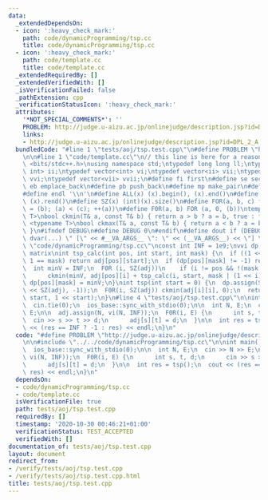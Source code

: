 ```yaml
---
data:
  _extendedDependsOn:
  - icon: ':heavy_check_mark:'
    path: code/dynamicProgramming/tsp.cc
    title: code/dynamicProgramming/tsp.cc
  - icon: ':heavy_check_mark:'
    path: code/template.cc
    title: code/template.cc
  _extendedRequiredBy: []
  _extendedVerifiedWith: []
  _isVerificationFailed: false
  _pathExtension: cpp
  _verificationStatusIcon: ':heavy_check_mark:'
  attributes:
    '*NOT_SPECIAL_COMMENTS*': ''
    PROBLEM: http://judge.u-aizu.ac.jp/onlinejudge/description.jsp?id=DPL_2_A
    links:
    - http://judge.u-aizu.ac.jp/onlinejudge/description.jsp?id=DPL_2_A
  bundledCode: "#line 1 \"tests/aoj/tsp.test.cpp\"\n#define PROBLEM \"http://judge.u-aizu.ac.jp/onlinejudge/description.jsp?id=DPL_2_A\"\
    \n\n#line 1 \"code/template.cc\"\n// this line is here for a reason\n#include\
    \ <bits/stdc++.h>\nusing namespace std;\ntypedef long long ll;\ntypedef pair<int,\
    \ int> ii;\ntypedef vector<int> vi;\ntypedef vector<ii> vii;\ntypedef vector<vi>\
    \ vvi;\ntypedef vector<vii> vvii;\n#define fi first\n#define se second\n#define\
    \ eb emplace_back\n#define pb push_back\n#define mp make_pair\n#define mt make_tuple\n\
    #define endl '\\n'\n#define ALL(x) (x).begin(), (x).end()\n#define RALL(x) (x).rbegin(),\
    \ (x).rend()\n#define SZ(x) (int)(x).size()\n#define FOR(a, b, c) for (auto a\
    \ = (b); (a) < (c); ++(a))\n#define F0R(a, b) FOR (a, 0, (b))\ntemplate <typename\
    \ T>\nbool ckmin(T& a, const T& b) { return a > b ? a = b, true : false; }\ntemplate\
    \ <typename T>\nbool ckmax(T& a, const T& b) { return a < b ? a = b, true : false;\
    \ }\n#ifndef DEBUG\n#define DEBUG 0\n#endif\n#define dout if (DEBUG) cerr\n#define\
    \ dvar(...) \" [\" << #__VA_ARGS__ \": \" << (__VA_ARGS__) << \"] \"\n#line 2\
    \ \"code/dynamicProgramming/tsp.cc\"\nconst int INF = 1e9;\nvvi dp, adj; // adjacency\
    \ matrix\nint tsp_calc(int pos, int start, int mask) {\n  if ((1 << SZ(adj)) -\
    \ 1 == mask) return adj[pos][start];\n  if (dp[pos][mask] != -1) return dp[pos][mask];\n\
    \  int minV = INF;\n  F0R (i, SZ(adj))\n    if (i != pos && !(mask & (1 << i)))\n\
    \      ckmin(minV, adj[pos][i] + tsp_calc(i, start, mask | (1 << i)));\n  return\
    \ dp[pos][mask] = minV;\n}\nint tsp(int start = 0) {\n  dp.assign(SZ(adj), vi(1\
    \ << SZ(adj), -1));\n  F0R(i, SZ(adj)) ckmin(adj[i][i], 0);\n  return tsp_calc(start,\
    \ start, 1 << start);\n}\n#line 4 \"tests/aoj/tsp.test.cpp\"\n\nint main() {\n\
    \  cin.tie(0);\n  ios_base::sync_with_stdio(0);\n\n  int N, E;\n  cin >> N >>\
    \ E;\n\n  adj.assign(N, vi(N, INF));\n  F0R(i, E) {\n      int s, t, d;\n    \
    \  cin >> s >> t >> d;\n      adj[s][t] = d;\n  }\n\n  int res = tsp();\n  cout\
    \ << (res == INF ? -1 : res) << endl;\n}\n"
  code: "#define PROBLEM \"http://judge.u-aizu.ac.jp/onlinejudge/description.jsp?id=DPL_2_A\"\
    \n\n#include \"../../code/dynamicProgramming/tsp.cc\"\n\nint main() {\n  cin.tie(0);\n\
    \  ios_base::sync_with_stdio(0);\n\n  int N, E;\n  cin >> N >> E;\n\n  adj.assign(N,\
    \ vi(N, INF));\n  F0R(i, E) {\n      int s, t, d;\n      cin >> s >> t >> d;\n\
    \      adj[s][t] = d;\n  }\n\n  int res = tsp();\n  cout << (res == INF ? -1 :\
    \ res) << endl;\n}\n"
  dependsOn:
  - code/dynamicProgramming/tsp.cc
  - code/template.cc
  isVerificationFile: true
  path: tests/aoj/tsp.test.cpp
  requiredBy: []
  timestamp: '2020-10-30 00:46:21+01:00'
  verificationStatus: TEST_ACCEPTED
  verifiedWith: []
documentation_of: tests/aoj/tsp.test.cpp
layout: document
redirect_from:
- /verify/tests/aoj/tsp.test.cpp
- /verify/tests/aoj/tsp.test.cpp.html
title: tests/aoj/tsp.test.cpp
---
```

